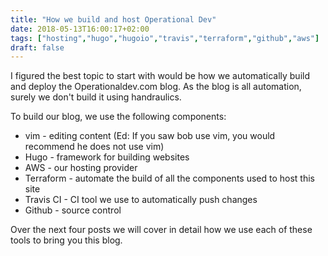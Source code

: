 ```yaml
---
title: "How we build and host Operational Dev"
date: 2018-05-13T16:00:17+02:00
tags: ["hosting","hugo","hugoio","travis","terraform","github","aws"]
draft: false
---
```


I figured the best topic to start with would be how we automatically build and deploy the Operationaldev.com blog. As the blog is all automation, surely we don't build it using handraulics.

To build our blog, we use the following components:

- vim - editing content (Ed: If you saw bob use vim, you would recommend he does not use vim)
- Hugo - framework for building websites
- AWS - our hosting provider
- Terraform - automate the build of all the components used to host this site
- Travis CI - CI tool we use to automatically push changes
- Github - source control

Over the next four posts we will cover in detail how we use each of these tools to bring you this blog.
